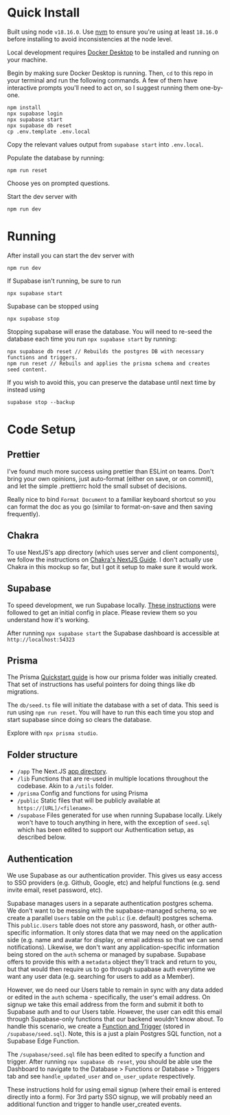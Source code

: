 # Quick Install

Built using node `v18.16.0`. Use [nvm](https://github.com/nvm-sh/nvm) to ensure you're using at least `18.16.0` before installing to avoid inconsistencies at the node level. 

Local development requires [Docker Desktop](https://www.docker.com/products/docker-desktop/) to be installed and running on your machine.

Begin by making sure Docker Desktop is running. Then, `cd` to this repo in your terminal and run the following commands. A few of them have interactive prompts you'll need to act on, so I suggest running them one-by-one.

```
npm install
npx supabase login
npx supabase start
npx supabase db reset
cp .env.template .env.local
```

Copy the relevant values output from `supabase start` into `.env.local`.

Populate the database by running:

```
npm run reset
```

Choose yes on prompted questions.

Start the dev server with

```
npm run dev
```

# Running

After install you can start the dev server with

```
npm run dev
```

If Supabase isn't running, be sure to run

```
npx supabase start
```

Supabase can be stopped using

```
npx supabase stop
```

Stopping supabase will erase the database. You will need to re-seed the database each time you run `npx supabase start` by running:

```
npx supabase db reset // Rebuilds the postgres DB with necessary functions and triggers.
npm run reset // Rebuils and applies the prisma schema and creates seed content.
```

If you wish to avoid this, you can preserve the database until next time by instead using

```
supabase stop --backup
```

# Code Setup

## Prettier

I've found much more success using prettier than ESLint on teams. Don't bring your own opinions, just auto-format (either on save, or on commit), and let the simple .prettierrc hold the small subset of decisions.

Really nice to bind `Format Document` to a familiar keyboard shortcut so you can format the doc as you go (similar to format-on-save and then saving frequently).

## Chakra

To use NextJS's app directory (which uses server and client components), we follow the instructions on [Chakra's NextJS Guide](https://chakra-ui.com/getting-started/nextjs-guide#app-directory-setup). I don't actually use Chakra in this mockup so far, but I got it setup to make sure it would work.

## Supabase

To speed development, we run Supabase locally. [These instructions](https://supabase.com/docs/guides/getting-started/local-development) were followed to get an initial config in place. Please review them so you understand how it's working.

After running `npx supabase start` the Supabase dashboard is accessible at `http://localhost:54323`

## Prisma

The Prisma [Quickstart guide](https://www.prisma.io/docs/getting-started/quickstart) is how our prisma folder was initially created. That set of instructions has useful pointers for doing things like db migrations.

The `db/seed.ts` file will initiate the database with a set of data. This seed is run using `npm run reset`. You will have to run this each time you stop and start supabase since doing so clears the database.

Explore with `npx prisma studio`.

## Folder structure
-   `/app` The Next.JS [app directory](https://nextjs.org/docs/app/building-your-application/routing).
-   `/lib` Functions that are re-used in multiple locations throughout the codebase. Akin to a `/utils` folder.
-   `/prisma` Config and functions for using Prisma
-   `/public` Static files that will be publicly available at `https://[URL]/<filename>`.
-   `/supabase` Files generated for use when running Supabase locally. Likely won't have to touch anything in here, with the exception of `seed.sql` which has been edited to support our Authentication setup, as described below.

## Authentication
We use Supabase as our authentication provider. This gives us easy access to SSO providers (e.g. Github, Google, etc) and helpful functions (e.g. send invite email, reset password, etc).

Supabase manages users in a separate authentication postgres schema. We don't want to be messing with the supabase-managed schema, so we create a parallel `Users` table on the `public` (i.e. default) postgres schema. This `public.Users` table does not store any password, hash, or other auth-specific information. It only stores data that we may need on the application side (e.g. name and avatar for display, or email address so that we can send notifications). Likewise, we don't want any application-specific information being stored on the `auth` schema or managed by supabase. Supabase offers to provide this with a `metadata` object they'll track and return to you, but that would then require us to go through supabase auth everytime we want any user data (e.g. searching for users to add as a Member).

However, we do need our Users table to remain in sync with any data added or edited in the `auth` schema - specifically, the user's email address. On signup we take this email address from the form and submit it both to Supabase auth and to our Users table. However, the user can edit this email through Supabase-only functions that our backend wouldn't know about. To handle this scenario, we create a [Function and Trigger](https://supabase.com/docs/guides/database/functions) (stored in `/supabase/seed.sql`). Note, this is a just a plain Postgres SQL function, not a Supabase Edge Function.

The `/supabase/seed.sql` file has been edited to specify a function and trigger. After running `npx supabase db reset`, you should be able use the Dashboard to navigate to the Database > Functions or Database > Triggers tab and see `handle_updated_user` and `on_user_update` respectively.

These instructions hold for using email signup (where their email is entered directly into a form). For 3rd party SSO signup, we will probably need an additional function and trigger to handle user_created events.
